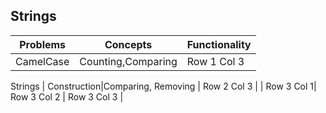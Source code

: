 ## Strings

| Problems   |  Concepts            | Functionality |
|------------|----------------------|---------------|
| CamelCase  | Counting,Comparing   | Row 1 Col 3   |
 Strings
| Construction|Comparing, Removing   | Row 2 Col 3   |
| Row 3 Col 1| Row 3 Col 2          | Row 3 Col 3   |
